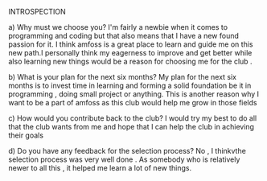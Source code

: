 INTROSPECTION

a) Why must we choose you?
I'm fairly a newbie when it comes to programming and coding but that also means that I have a new found passion for it. I think amfoss is a great place to learn and guide me on this new path.I personally think my eagerness to improve and get better while also learning new things would be a reason for choosing me for the club .

b) What is your plan for the next six months?
My plan for the next six months is to invest time in learning and forming a solid foundation be it in programming , doing small project or anything. This is another reason why I want to be a part of amfoss as this club would help me grow in those fields

c) How would you contribute back to the club?
I would try my best to do all that the club wants from me and hope that I can help the club in achieving their goals

d) Do you have any feedback for the selection process?
No , I thinkvthe selection process was very well done . As somebody who is relatively newer to all this , it helped me learn a lot of new things.
